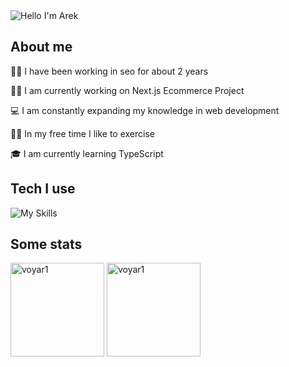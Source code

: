 <img alt="Hello I'm Arek" align="center" src="https://readme-typing-svg.demolab.com?font=Fira+Code&size=19&pause=1000&color=76c5e7;&center=false&vCenter=true&width=435&lines=Hello+I'm+Arek">

<!--## Important links

<!-- 💻 All of my projects are available in [my portfolio](https://voyar1.github.io/react-portfolio-website/)-->

<!-- 📧 Contact me [Click here](https://voyar1.github.io/react-portfolio-website/#contact) -->

## About me

👋🏼 I have been working in seo for about 2 years

👨‍💻 I am currently working on Next.js Ecommerce Project

💻 I am constantly expanding my knowledge in web development

🏋🏼 In my free time I like to exercise

🎓 I am currently learning TypeScript

## Tech I use

![My Skills](https://skillicons.dev/icons?i=react,javascript,typescript,nextjs,css,git,github)


## Some stats

<span>
<img  height="150px" src="https://github-readme-stats.vercel.app/api/top-langs?username=voyar1&show_icons=true&locale=en&layout=compact&theme=transparent" alt="voyar1" /> 
</span>
<span>
<img height="150px" src="https://github-readme-stats.vercel.app/api?username=voyar1&show_icons=true&locale=en&theme=transparent" alt="voyar1" />
</span>
